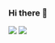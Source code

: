 ### Hi there 👋

<img src="https://img.shields.io/badge/JAVA-058B8C?style=flat-square&logo=JAVA&logoColor=white"/></a>
<img src="https://img.shields.io/badge/HTML-FE642E?style=flat-square&logo=E34F26&logoColor=white"/></a>
